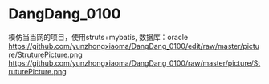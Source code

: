 ﻿# DangDang_0100
模仿当当网的项目，使用struts+mybatis,
数据库：oracle
https://github.com/yunzhongxiaoma/DangDang_0100/edit/raw/master/picture/StruturePicture.png
https://github.com/yunzhongxiaoma/DangDang_0100/raw/master/picture/StruturePicture.png
